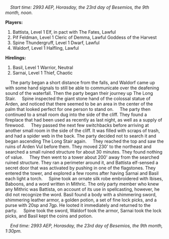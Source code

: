 
&nbsp;&nbsp;&nbsp;&nbsp;*Start time: 2993 AEP, Horasday, the 23rd day of Besemios, the 9th month, noon.*

**Players:**

1. Battista, Level 1 Elf, in pact with The Fates, Lawful
2. Pif Feldman, Level 1 Cleric of Demma, Lawful Goddess of the Harvest
3. Spine Thundergruff, Level 1 Dwarf, Lawful
4. Waldorf, Level 1 Halfling, Lawful

**Hirelings:**

1. Basil, Level 1 Warrior, Neutral
2. Sarnai, Level 1 Thief, Chaotic

&nbsp;&nbsp;&nbsp;&nbsp;The party began a short distance from the falls, and Waldorf came up with some hand signals to still be able to communicate over the deafening sound of the waterfall. Then the party began their journey up The Long Stair.
&nbsp;&nbsp;&nbsp;&nbsp;Spine inspected the giant stone hand of the colossal statue of Arden, and noticed that there seemed to be an area in the center of the palm that looked perfect for one person to stand on.
&nbsp;&nbsp;&nbsp;&nbsp;The party then continued to a small room dug into the side of the cliff. They found a fireplace that had been used as recently as last night, as well as a supply of firewood.
&nbsp;&nbsp;&nbsp;&nbsp;They passed the next few switchbacks before arriving at another small room in the side of the cliff. It was filled with scraps of trash, and had a spider web in the back. The party decided not to search it and began ascending The Long Stair again.
&nbsp;&nbsp;&nbsp;&nbsp;They reached the top and saw the ruins of Arden Vul before them. They moved 230' to the northeast and searched a small ruined structure for about 30 minutes. They found nothing of value.
&nbsp;&nbsp;&nbsp;&nbsp;They then went to a tower about 200' away from the searched ruined structure. They ran a perimeter around it, and Battista elf-sensed a secret door that was activated by pushing in one of the flagstones. They entered the tower, and explored a few rooms after having Sarnai and Basil each light a torch.
&nbsp;&nbsp;&nbsp;&nbsp;Spine took an ornate silk robe embroidered with Ibises, Baboons, and a word written in Mithric. The only party member who knew any Mithric was Battista, on account of its use in spellcasting, however, he did not recognize the word.  Basil found a body with a shimmering sword, shimmering leather armor, a golden potion, a set of fine lock picks, and a purse with 20sp and 7gp. He looted it immediately and returned to the party.
&nbsp;&nbsp;&nbsp;&nbsp;Spine took the sword, Waldorf took the armor, Sarnai took the lock picks, and Basil kept the coins and potion.

&nbsp;&nbsp;&nbsp;&nbsp;*End time: 2993 AEP, Horasday, the 23rd day of Besemios, the 9th month, 1:30pm.*
